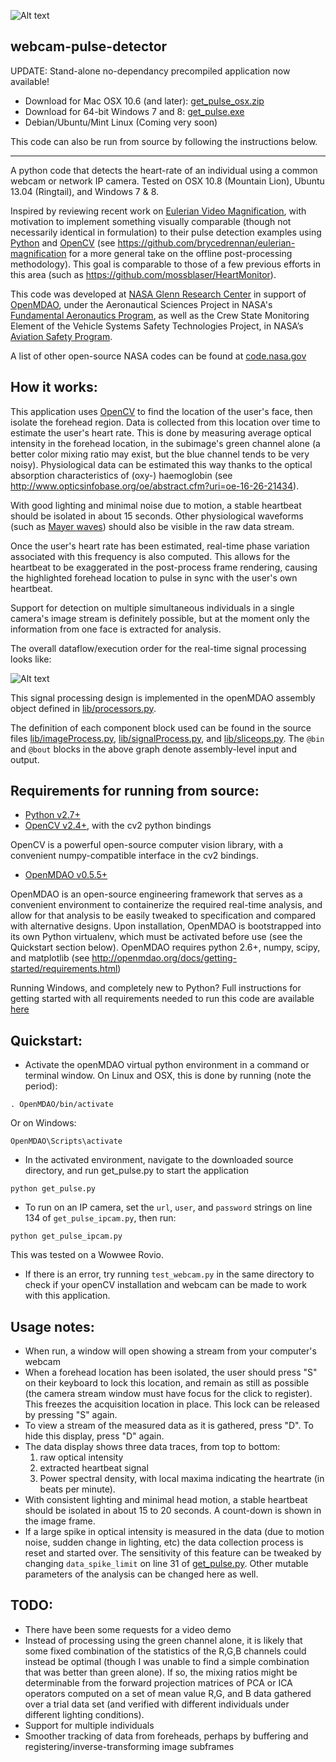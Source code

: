 ![Alt text](http://i.imgur.com/2ngZopS.jpg "Screenshot")

webcam-pulse-detector
-----------------------

UPDATE: Stand-alone no-dependancy precompiled application now available!
 - Download for Mac OSX 10.6 (and later): [get_pulse_osx.zip](http://sourceforge.net/projects/webcampulsedetector/files/get_pulse_osx.zip/download)
 - Download for 64-bit Windows 7 and 8: [get_pulse.exe](http://sourceforge.net/projects/webcampulsedetector/files/get_pulse.exe/download)
 - Debian/Ubuntu/Mint Linux (Coming very soon)
 
This code can also be run from source by following the instructions below.
 
-------------------

A python code that detects the heart-rate of an individual using a common webcam or network IP camera. 
Tested on OSX 10.8 (Mountain Lion), Ubuntu 13.04 (Ringtail), and Windows 7 & 8.

Inspired by reviewing recent work on [Eulerian Video Magnification](http://people.csail.mit.edu/mrub/vidmag/), 
with motivation to implement something visually comparable (though not necessarily identical in formulation) to their
pulse detection examples using [Python](http://python.org/) and [OpenCV](http://opencv.org/) (see https://github.com/brycedrennan/eulerian-magnification for a 
more general take on the offline post-processing methodology). 
This goal is comparable to those of a few previous efforts in this area 
(such as https://github.com/mossblaser/HeartMonitor).

This code was developed at [NASA Glenn Research Center](http://www.nasa.gov/centers/glenn) in 
support of [OpenMDAO](http://openmdao.org/), under the Aeronautical Sciences Project in NASA's 
[Fundamental Aeronautics Program](http://www.aeronautics.nasa.gov/fap/), as well as the Crew State Monitoring Element 
of the Vehicle Systems Safety Technologies Project, in NASA’s 
[Aviation Safety Program](http://www.aeronautics.nasa.gov/programs_avsafe.htm).

A list of other open-source NASA codes can be found at [code.nasa.gov](http://code.nasa.gov/project/)

How it works:
-----------------
This application uses [OpenCV](http://opencv.org/) to find the location of the user's face, then isolate the forehead region. Data is collected
from this location over time to estimate the user's heart rate. This is done by measuring average optical
intensity in the forehead location, in the subimage's green channel alone (a better color mixing ratio may exist, but the 
blue channel tends to be very noisy). Physiological data can be estimated this way thanks to the optical absorption 
characteristics of (oxy-) haemoglobin (see http://www.opticsinfobase.org/oe/abstract.cfm?uri=oe-16-26-21434). 

With good lighting and minimal noise due to motion, a stable heartbeat should be 
isolated in about 15 seconds. Other physiological waveforms (such as 
[Mayer waves](http://en.wikipedia.org/wiki/Mayer_waves)) should also be visible in the raw data stream.

Once the user's heart rate has been estimated, real-time phase variation associated with this 
frequency is also computed. This allows for the heartbeat to be exaggerated in the post-process frame rendering, 
causing the highlighted forehead location to pulse in sync with the user's own heartbeat.

Support for detection on multiple simultaneous individuals in a single camera's 
image stream is definitely possible, but at the moment only the information from one face 
is extracted for analysis.

The overall dataflow/execution order for the real-time signal processing looks like:

![Alt text](http://i.imgur.com/xS7O8U3.png "Signal processing")

This signal processing design is implemented in the openMDAO assembly object defined in
[lib/processors.py](lib/processors.py).

The definition of each component block used can be found in the source 
files [lib/imageProcess.py](lib/imageProcess.py), [lib/signalProcess.py](lib/signalProcess.py), and 
[lib/sliceops.py](lib/sliceops.py). The `@bin` and `@bout` blocks in the above graph denote assembly-level input and 
output.


Requirements for running from source:
---------------

- [Python v2.7+](http://python.org/)
- [OpenCV v2.4+](http://opencv.org/), with the cv2 python bindings
 
OpenCV is a powerful open-source computer vision library, with a convenient 
numpy-compatible interface in the cv2 bindings.

- [OpenMDAO v0.5.5+](http://openmdao.org/)

OpenMDAO is an open-source engineering framework that serves as a convenient 
environment to containerize the required real-time analysis, and 
allow for that analysis to be easily tweaked to specification and compared with alternative designs. 
Upon installation, OpenMDAO is bootstrapped into its own Python 
virtualenv, which must be activated before use (see the Quickstart section below). OpenMDAO requires python 2.6+, numpy, scipy, and matplotlib 
(see http://openmdao.org/docs/getting-started/requirements.html)

Running Windows, and completely new to Python? Full instructions for getting started with all requirements needed to
run this code are available [here](win_pythonxy.md)

Quickstart:
------------
- Activate the openMDAO virtual python environment in a command or terminal window. On Linux and OSX, this is done by
running (note the period):

```
. OpenMDAO/bin/activate
```
Or on Windows:

```
OpenMDAO\Scripts\activate
```

- In the activated environment, navigate to the downloaded source directory, and run get_pulse.py to start the application

```
python get_pulse.py
```

- To run on an IP camera, set the `url`, `user`, and `password` strings on line 134 of `get_pulse_ipcam.py`, then run:

```
python get_pulse_ipcam.py
```
This was tested on a Wowwee Rovio.

- If there is an error, try running `test_webcam.py` in the same directory to check if your openCV installation and webcam can be made to work
with this application.

Usage notes:
----------
- When run, a window will open showing a stream from your computer's webcam
- When a forehead location has been isolated, the user should press "S" on their 
keyboard to lock this location, and remain as still as possible (the camera 
stream window must have focus for the click to register). This freezes the acquisition location in place. This lock can
be released by pressing "S" again.
- To view a stream of the measured data as it is gathered, press "D". To hide this display, press "D" again.
- The data display shows three data traces, from top to bottom: 
   1. raw optical intensity
   2. extracted heartbeat signal
   3. Power spectral density, with local maxima indicating the heartrate (in beats per minute). 
- With consistent lighting and minimal head motion, a stable heartbeat should be 
isolated in about 15 to 20 seconds. A count-down is shown in the image frame.
- If a large spike in optical intensity is measured in the data (due to motion 
noise, sudden change in lighting, etc) the data collection process is reset and 
started over. The sensitivity of this feature can be tweaked by changing `data_spike_limit` on line 31 of [get_pulse.py](get_pulse.py).
Other mutable parameters of the analysis can be changed here as well.

TODO:
------
- There have been some requests for a video demo
- Instead of processing using the green channel alone, it is likely that some fixed combination of the statistics of the
R,G,B channels could instead be optimal (though I was unable to find a simple combination that was better than green
alone). If so, the mixing ratios might be determinable from the forward projection matrices of PCA or ICA operators 
computed on a set of mean value R,G, and B data gathered over a trial data set (and verified with different individuals 
under different lighting conditions).
- Support for multiple individuals
- Smoother tracking of data from foreheads, perhaps by buffering and registering/inverse-transforming image subframes


